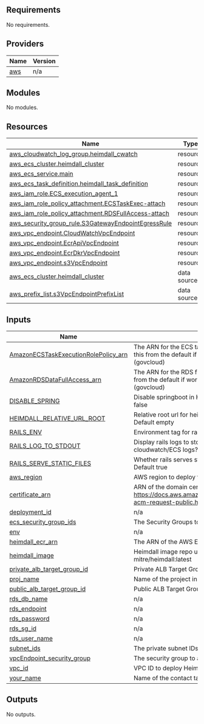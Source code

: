 ## Requirements

No requirements.

## Providers

| Name | Version |
|------|---------|
| <a name="provider_aws"></a> [aws](#provider\_aws) | n/a |

## Modules

No modules.

## Resources

| Name | Type |
|------|------|
| [aws_cloudwatch_log_group.heimdall_cwatch](https://registry.terraform.io/providers/hashicorp/aws/latest/docs/resources/cloudwatch_log_group) | resource |
| [aws_ecs_cluster.heimdall_cluster](https://registry.terraform.io/providers/hashicorp/aws/latest/docs/resources/ecs_cluster) | resource |
| [aws_ecs_service.main](https://registry.terraform.io/providers/hashicorp/aws/latest/docs/resources/ecs_service) | resource |
| [aws_ecs_task_definition.heimdall_task_definition](https://registry.terraform.io/providers/hashicorp/aws/latest/docs/resources/ecs_task_definition) | resource |
| [aws_iam_role.ECS_execution_agent_1](https://registry.terraform.io/providers/hashicorp/aws/latest/docs/resources/iam_role) | resource |
| [aws_iam_role_policy_attachment.ECSTaskExec-attach](https://registry.terraform.io/providers/hashicorp/aws/latest/docs/resources/iam_role_policy_attachment) | resource |
| [aws_iam_role_policy_attachment.RDSFullAccess-attach](https://registry.terraform.io/providers/hashicorp/aws/latest/docs/resources/iam_role_policy_attachment) | resource |
| [aws_security_group_rule.S3GatewayEndpointEgressRule](https://registry.terraform.io/providers/hashicorp/aws/latest/docs/resources/security_group_rule) | resource |
| [aws_vpc_endpoint.CloudWatchVpcEndpoint](https://registry.terraform.io/providers/hashicorp/aws/latest/docs/resources/vpc_endpoint) | resource |
| [aws_vpc_endpoint.EcrApiVpcEndpoint](https://registry.terraform.io/providers/hashicorp/aws/latest/docs/resources/vpc_endpoint) | resource |
| [aws_vpc_endpoint.EcrDkrVpcEndpoint](https://registry.terraform.io/providers/hashicorp/aws/latest/docs/resources/vpc_endpoint) | resource |
| [aws_vpc_endpoint.s3VpcEndpoint](https://registry.terraform.io/providers/hashicorp/aws/latest/docs/resources/vpc_endpoint) | resource |
| [aws_ecs_cluster.heimdall_cluster](https://registry.terraform.io/providers/hashicorp/aws/latest/docs/data-sources/ecs_cluster) | data source |
| [aws_prefix_list.s3VpcEndpointPrefixList](https://registry.terraform.io/providers/hashicorp/aws/latest/docs/data-sources/prefix_list) | data source |

## Inputs

| Name | Description | Type | Default | Required |
|------|-------------|------|---------|:--------:|
| <a name="input_AmazonECSTaskExecutionRolePolicy_arn"></a> [AmazonECSTaskExecutionRolePolicy\_arn](#input\_AmazonECSTaskExecutionRolePolicy\_arn) | The ARN for the ECS task execution role policy. Change this from the default if working in non standard region (govcloud) | `string` | `"arn:aws:iam::aws:policy/service-role/AmazonECSTaskExecutionRolePolicy"` | no |
| <a name="input_AmazonRDSDataFullAccess_arn"></a> [AmazonRDSDataFullAccess\_arn](#input\_AmazonRDSDataFullAccess\_arn) | The ARN for the RDS full access role policy. Change this from the default if working in non standard region (govcloud) | `string` | `"arn:aws:iam::aws:policy/AmazonRDSFullAccess"` | no |
| <a name="input_DISABLE_SPRING"></a> [DISABLE\_SPRING](#input\_DISABLE\_SPRING) | Disable springboot in Heimdall deployment? Default false | `bool` | `false` | no |
| <a name="input_HEIMDALL_RELATIVE_URL_ROOT"></a> [HEIMDALL\_RELATIVE\_URL\_ROOT](#input\_HEIMDALL\_RELATIVE\_URL\_ROOT) | Relative root url for heimdall deployment location. Default empty | `string` | `""` | no |
| <a name="input_RAILS_ENV"></a> [RAILS\_ENV](#input\_RAILS\_ENV) | Environment tag for rails deployment. Default production | `string` | `"production"` | no |
| <a name="input_RAILS_LOG_TO_STDOUT"></a> [RAILS\_LOG\_TO\_STDOUT](#input\_RAILS\_LOG\_TO\_STDOUT) | Display rails logs to stdout for viewing in AWS cloudwatch/ECS logs? Default true | `bool` | `true` | no |
| <a name="input_RAILS_SERVE_STATIC_FILES"></a> [RAILS\_SERVE\_STATIC\_FILES](#input\_RAILS\_SERVE\_STATIC\_FILES) | Whether rails serves static files in its deployment. Default true | `bool` | `true` | no |
| <a name="input_aws_region"></a> [aws\_region](#input\_aws\_region) | AWS region to deploy to. | `string` | `"us-gov-west-1"` | no |
| <a name="input_certificate_arn"></a> [certificate\_arn](#input\_certificate\_arn) | ARN of the domain certificate for Heimdall. See: https://docs.aws.amazon.com/acm/latest/userguide/gs-acm-request-public.html | `string` | `"arn:aws-us-gov:acm:us-gov-west-1:060708420889:certificate/4c71d20b-a581-4ee1-a342-c254b74e2126"` | no |
| <a name="input_deployment_id"></a> [deployment\_id](#input\_deployment\_id) | n/a | `string` | `"000"` | no |
| <a name="input_ecs_security_group_ids"></a> [ecs\_security\_group\_ids](#input\_ecs\_security\_group\_ids) | The Security Groups to apply to the ECS instances | `list(string)` | `[]` | no |
| <a name="input_env"></a> [env](#input\_env) | n/a | `string` | n/a | yes |
| <a name="input_heimdall_ecr_arn"></a> [heimdall\_ecr\_arn](#input\_heimdall\_ecr\_arn) | The ARN of the AWS ECR repository | `string` | n/a | yes |
| <a name="input_heimdall_image"></a> [heimdall\_image](#input\_heimdall\_image) | Heimdall image repo url and version. Ex: mitre/heimdall:latest | `string` | `"mitre/heimdall2:release-latest"` | no |
| <a name="input_private_alb_target_group_id"></a> [private\_alb\_target\_group\_id](#input\_private\_alb\_target\_group\_id) | Private ALB Target Group ID for ECS. | `string` | n/a | yes |
| <a name="input_proj_name"></a> [proj\_name](#input\_proj\_name) | Name of the project in which Heimdall is being deployed | `string` | `"nnc"` | no |
| <a name="input_public_alb_target_group_id"></a> [public\_alb\_target\_group\_id](#input\_public\_alb\_target\_group\_id) | Public ALB Target Group ID for ECS. | `string` | n/a | yes |
| <a name="input_rds_db_name"></a> [rds\_db\_name](#input\_rds\_db\_name) | n/a | `string` | `""` | no |
| <a name="input_rds_endpoint"></a> [rds\_endpoint](#input\_rds\_endpoint) | n/a | `string` | `""` | no |
| <a name="input_rds_password"></a> [rds\_password](#input\_rds\_password) | n/a | `string` | `""` | no |
| <a name="input_rds_sg_id"></a> [rds\_sg\_id](#input\_rds\_sg\_id) | n/a | `string` | `""` | no |
| <a name="input_rds_user_name"></a> [rds\_user\_name](#input\_rds\_user\_name) | n/a | `string` | `""` | no |
| <a name="input_subnet_ids"></a> [subnet\_ids](#input\_subnet\_ids) | The private subnet IDs to deploy to | `list(string)` | n/a | yes |
| <a name="input_vpcEndpoint_security_group"></a> [vpcEndpoint\_security\_group](#input\_vpcEndpoint\_security\_group) | The security group to attach to ECR VPC endpoints | `string` | n/a | yes |
| <a name="input_vpc_id"></a> [vpc\_id](#input\_vpc\_id) | VPC ID to deploy Heimdall into. | `string` | n/a | yes |
| <a name="input_your_name"></a> [your\_name](#input\_your\_name) | Name of the contact tag for all AWS resources | `string` | `"jwhite"` | no |

## Outputs

No outputs.
